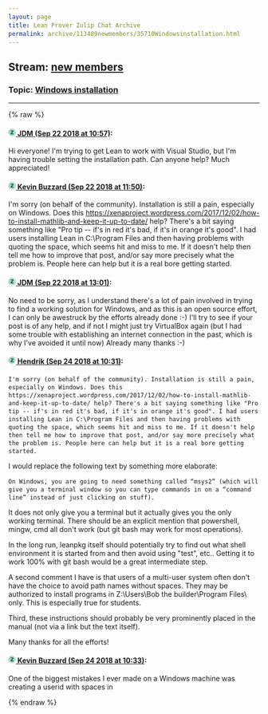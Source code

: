 ```yaml
---
layout: page
title: Lean Prover Zulip Chat Archive 
permalink: archive/113489newmembers/35710Windowsinstallation.html
---
```


## Stream: [new members](index.html)
### Topic: [Windows installation](35710Windowsinstallation.html)

---


{% raw %}
#### [![Click to go to Zulip](../../assets/img/zulip2.png) JDM (Sep 22 2018 at 10:57)](https://leanprover.zulipchat.com/#narrow/stream/113489-new%20members/topic/Windows%20installation/near/134429178):
Hi everyone! I'm trying to get Lean to work with Visual Studio, but I'm having trouble setting the installation path. Can anyone help? Much appreciated!

#### [![Click to go to Zulip](../../assets/img/zulip2.png) Kevin Buzzard (Sep 22 2018 at 11:50)](https://leanprover.zulipchat.com/#narrow/stream/113489-new%20members/topic/Windows%20installation/near/134430635):
I'm sorry (on behalf of the community). Installation is still a pain, especially on Windows. Does this https://xenaproject.wordpress.com/2017/12/02/how-to-install-mathlib-and-keep-it-up-to-date/ help? There's a bit saying something like "Pro tip -- if's in red it's bad, if it's in orange it's good". I had users installing Lean in C:\Program Files and then having problems with quoting the space, which seems hit and miss to me. If it doesn't help then tell me how to improve that post, and/or say more precisely what the problem is. People here can help but it is a real bore getting started.

#### [![Click to go to Zulip](../../assets/img/zulip2.png) JDM (Sep 22 2018 at 13:01)](https://leanprover.zulipchat.com/#narrow/stream/113489-new%20members/topic/Windows%20installation/near/134432636):
No need to be sorry, as I understand there's a lot of pain involved in trying to find a  working solution for Windows, and as this is an open source effort, I can only be awestruck by the efforts already done :-) I'll try to see if your post is of any help, and if not I might just try VirtualBox again (but I had some trouble with establishing an internet connection in the
 past, which is why I've avoided it until now) Already many thanks :-)

#### [![Click to go to Zulip](../../assets/img/zulip2.png) Hendrik (Sep 24 2018 at 10:31)](https://leanprover.zulipchat.com/#narrow/stream/113489-new%20members/topic/Windows%20installation/near/134513082):
```quote
I'm sorry (on behalf of the community). Installation is still a pain, especially on Windows. Does this https://xenaproject.wordpress.com/2017/12/02/how-to-install-mathlib-and-keep-it-up-to-date/ help? There's a bit saying something like "Pro tip -- if's in red it's bad, if it's in orange it's good". I had users installing Lean in C:\Program Files and then having problems with quoting the space, which seems hit and miss to me. If it doesn't help then tell me how to improve that post, and/or say more precisely what the problem is. People here can help but it is a real bore getting started.
```
I would replace the following text by something more elaborate: 
```quote
On Windows, you are going to need something called “msys2” (which will give you a terminal window so you can type commands in on a “command line” instead of just clicking on stuff).
```
It does not only give you a terminal but it actually gives you the only working terminal. There should be an explicit mention that powershell, mingw, cmd all don't work (but git bash may work for most operations).

In the long run, leanpkg itself should potentially try to find out what shell environment it is started from and then avoid using "test", etc.. Getting it to work 100% with git bash would be a great intermediate step.

A second comment I have is that users of a multi-user system often don't have the choice to avoid path names without spaces. They may be authorized to install programs in Z:\Users\Bob the builder\Program Files\ only. This is especially true for students.

Third, these instructions should probably be very prominently placed in the manual (not via a link but the text itself).

Many thanks for all the efforts!

#### [![Click to go to Zulip](../../assets/img/zulip2.png) Kevin Buzzard (Sep 24 2018 at 10:33)](https://leanprover.zulipchat.com/#narrow/stream/113489-new%20members/topic/Windows%20installation/near/134513162):
One of the biggest mistakes I ever made on a Windows machine was creating a userid with spaces in


{% endraw %}
